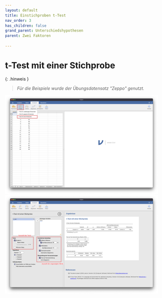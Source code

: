```yaml
---
layout: default
title: Einstichproben t-Test
nav_order: 3
has_children: false
grand_parent: Unterschiedshypothesen
parent: Zwei Faktoren

---
```


# t-Test mit einer Stichprobe

{: .hinweis }
> *Für die Beispiele wurde der Übungsdatensatz "Zeppo" genutzt.*

![Einstichprobenttest](./pics/06_01_03_01.png)
![Einstichprobenttest](./pics/06_01_03_02.png)